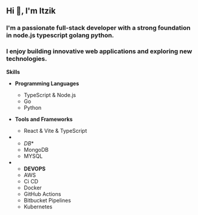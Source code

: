 ## Hi 👋, I'm Itzik


### I'm a passionate full-stack developer with a strong foundation in node.js typescript golang python. 
### I enjoy building innovative web applications and exploring new technologies. 

**Skills**
* **Programming Languages**
  * TypeScript & Node.js
  * Go
  * Python

* **Tools and Frameworks**
  * React & Vite & TypeScript

* * *DB**
  *  MongoDB
  *  MYSQL

* * **DEVOPS**
  * AWS
  * Ci CD
  * Docker
  * GitHub Actions
  * Bitbucket Pipelines
  * Kubernetes

